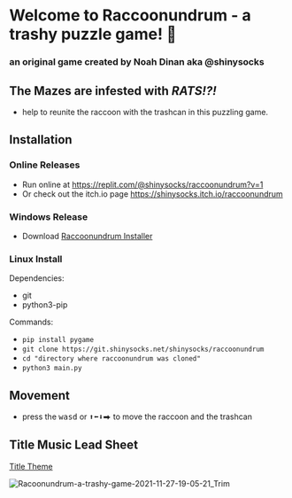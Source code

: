 # Welcome to Raccoonundrum - a trashy puzzle game! 🦝 

### an original game created by Noah Dinan aka @shinysocks 


## The Mazes are infested with ***RATS!?!***
- help to reunite the raccoon with the trashcan in this puzzling game.

## Installation
### Online Releases
- Run online at https://replit.com/@shinysocks/raccoonundrum?v=1
- Or check out the itch.io page https://shinysocks.itch.io/raccoonundrum

### Windows Release
- Download [Raccoonundrum Installer](https://github.com/shinysocks/raccoonundrum/raw/main/raccoonundrum_installer.exe)
 
### Linux Install
Dependencies:
- git
- python3-pip

Commands:
- `pip install pygame`
- `git clone https://git.shinysocks.net/shinysocks/raccoonundrum`
- `cd "directory where raccoonundrum was cloned"`
- `python3 main.py`

## Movement
- press the <kbd>w</kbd><kbd>a</kbd><kbd>s</kbd><kbd>d</kbd>  or <kbd>⬆</kbd><kbd>⬅</kbd><kbd>⬇</kbd><kbd>⮕</kbd> to move the raccoon and the trashcan

## Title Music Lead Sheet
[Title Theme](https://gitlab.com/games144/raccoonundrum/-/blob/main/title_theme.pdf) 

![Racoonundrum-a-trashy-game-2021-11-27-19-05-21_Trim](https://user-images.githubusercontent.com/91911303/143726590-23674179-94a4-4f95-99ff-582d5e85bdc4.gif)
